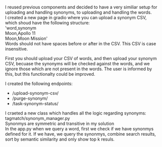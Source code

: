 I reused previous components and decided to have a very similiar setup for uploading and handling synonyms, to uploading and handling the words.  
I created a new page in gradio where you can upload a synonym CSV, which shoud have the following structure: <br />
'word,synonym<br />
Moon,Apollo 11<br />
Moon,Moon Mission'<br />
Words should not have spaces before or after in the CSV. This CSV is case insensitive.  

First you should upload your CSV of words, and then upload your synonym CSV, becuase the synonyms will be checked against the words, and we ignore those which are not present in the words. The user is informed by this, but this functionalty could be improved.  

I created the following endpoints:
- /upload-synonym-csv/
- /purge-synonym/
- /task-synonym-status/

I craeted a new class which handles all the logic regarding synonyms: tagmatch/synonym_manager.py  
Synonmys are symmetric and transitive in my solution  
In the app.py when we query a word, first we check if we have synonmys defined for it. If we have, we query the synonmys, combine search results, sort by semantic similarity and only show top k resuls.
